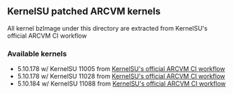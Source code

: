 ## KernelSU patched ARCVM kernels

All kernel bzImage under this directory are extracted from KernelSU's official ARCVM CI workflow

### Available kernels
- 5.10.178 w/ KernelSU 11005 from [KernelSU's official ARCVM CI workflow](https://github.com/tiann/KernelSU/actions/runs/5290135303)
- 5.10.178 w/ KernelSU 11028 from [KernelSU's official ARCVM CI workflow](https://github.com/tiann/KernelSU/actions/runs/5342715155)
- 5.10.184 w/ KernelSU 11088 from [KernelSU's official ARCVM CI workflow](https://github.com/tiann/KernelSU/actions/runs/5488952992)
